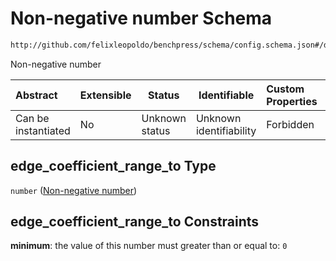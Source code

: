 # Non-negative number Schema

```txt
http://github.com/felixleopoldo/benchpress/schema/config.schema.json#/definitions/notears_parameters_sampling/properties/edge_coefficient_range_to
```

Non-negative number


| Abstract            | Extensible | Status         | Identifiable            | Custom Properties | Additional Properties | Access Restrictions | Defined In                                                                  |
| :------------------ | ---------- | -------------- | ----------------------- | :---------------- | --------------------- | ------------------- | --------------------------------------------------------------------------- |
| Can be instantiated | No         | Unknown status | Unknown identifiability | Forbidden         | Allowed               | none                | [config.schema.json\*](../../out/config.schema.json "open original schema") |

## edge_coefficient_range_to Type

`number` ([Non-negative number](config-definitions-notears-parameter-sampling-for-gaissian-bayesian-networks-properties-non-negative-number-1.md))

## edge_coefficient_range_to Constraints

**minimum**: the value of this number must greater than or equal to: `0`

